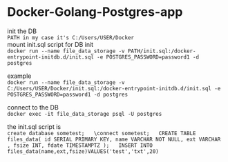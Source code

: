 # Docker-Golang-Postgres-app

init the DB  
`PATH in my case it's C:/Users/USER/Docker`  
mount init.sql script for DB init  
`docker run --name file_data_storage -v PATH/init.sql:/docker-entrypoint-initdb.d/init.sql -e POSTGRES_PASSWORD=password1 -d postgres`

example  
`docker run --name file_data_storage -v C:/Users/USER/Docker/init.sql:/docker-entrypoint-initdb.d/init.sql -e POSTGRES_PASSWORD=password1 -d postgres`

connect to the DB  
`docker exec -it file_data_storage psql -U postgres`

the init.sql script is  
`create database sometest;  
\connect sometest;  
CREATE TABLE files_data(
   id SERIAL PRIMARY KEY,
   name VARCHAR NOT NULL,
   ext VARCHAR ,
   fsize INT,
   fdate TIMESTAMPTZ
);  
INSERT INTO files_data(name,ext,fsize)VALUES('test','txt',20)`
